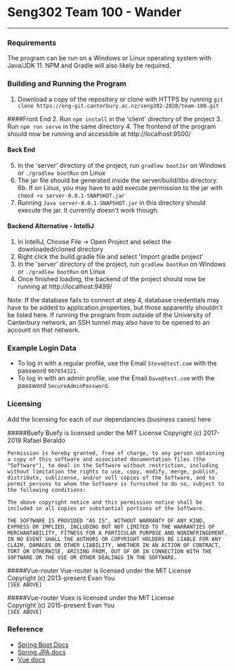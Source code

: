 # Seng302 Team 100 - Wander
-----
### Requirements
The program can be run on a Windows or Linux operating system with Java/JDK 11. 
NPM and Gradle will also likely be required. 

### Building and Running the Program

1. Download a copy of the repository or clone with HTTPS by running `git clone https://eng-git.canterbury.ac.nz/seng302-2020/team-100.git`

####Front End
2. Run `npm install` in the 'client' directory of the project
3. Run `npm run serve` in the same directory
4. The frontend of the program should now be running and accessible at http://localhost:9500/

#### Back End
5. In the 'server' directory of the project, run `gradlew bootJar` on Windows or `./gradlew bootRun` on Linux
6. The jar file should be generated inside the server/build/libs directory.  
6b. If on Linux, you may have to add execute permission to the jar with `chmod +x server-0.0.1-SNAPSHOT.jar`
7. Running `Java server-0.0.1-SNAPSHOT.jar` in this directory should execute the jar. It currently doesn't work though.

#### Backend Alternative - IntelliJ
1. In IntelliJ, Choose File -> Open Project and select the downloaded/cloned directory
2. Right click the build.gradle file and select 'Import gradle project'
3. In the 'server' directory of the project, run `gradlew bootRun` on Windows or `./gradlew bootRun` on Linux
4. Once finished loading, the backend of the project should now be running at http://localhost:9499/

Note: If the database fails to connect at step 4, database credentials may have to be added to application.properties, but those apparently shouldn't be listed here. If running the program from outside of the University of Canterbury network, an SSH tunnel may also have to be opened to an account on that network.


### Example Login Data

 - To log in with a regular profile, use the Email `Steve@test.com` with the password `987654321`.  
 - To log in with an admin profile, use the Email `Dave@test.com` with the password `SecureAdminPassword`.

### Licensing

Add the licensing for each of our dependancies (business cases) here

#####Buefy
Buefy is licensed under the MIT License
Copyright (c) 2017-2019 Rafael Beraldo

`Permission is hereby granted, free of charge, to any person obtaining a copy
of this software and associated documentation files (the "Software"), to deal
in the Software without restriction, including without limitation the rights
to use, copy, modify, merge, publish, distribute, sublicense, and/or sell
copies of the Software, and to permit persons to whom the Software is
furnished to do so, subject to the following conditions:`

`The above copyright notice and this permission notice shall be included in all
copies or substantial portions of the Software.`

`THE SOFTWARE IS PROVIDED "AS IS", WITHOUT WARRANTY OF ANY KIND, EXPRESS OR
IMPLIED, INCLUDING BUT NOT LIMITED TO THE WARRANTIES OF MERCHANTABILITY,
FITNESS FOR A PARTICULAR PURPOSE AND NONINFRINGEMENT. IN NO EVENT SHALL THE
AUTHORS OR COPYRIGHT HOLDERS BE LIABLE FOR ANY CLAIM, DAMAGES OR OTHER
LIABILITY, WHETHER IN AN ACTION OF CONTRACT, TORT OR OTHERWISE, ARISING FROM,
OUT OF OR IN CONNECTION WITH THE SOFTWARE OR THE USE OR OTHER DEALINGS IN THE
SOFTWARE.`

#####Vue-router
Vue-router is licensed under the MIT License  
Copyright (c) 2013-present Evan You  
`[SEE ABOVE]`

#####Vue-router
Vuex is licensed under the MIT License  
Copyright (c) 2015-present Evan You  
`[SEE ABOVE]`

### Reference
- [Spring Boot Docs](https://docs.spring.io/spring-boot/docs/current/reference/htmlsingle/)
- [Spring JPA docs](https://docs.spring.io/spring-data/jpa/docs/current/reference/html/#preface)
- [Vue docs](https://vuejs.org/v2/guide/)